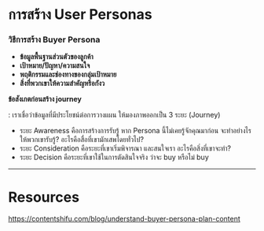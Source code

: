 # การสร้าง User Personas
### วิธีการสร้าง Buyer Persona

-   ****ข้อมูลพื้นฐานส่วนตัวของลูกค้า****
-   ****เป้าหมาย/ปัญหา/ความสนใจ****
-   ****พฤติกรรมและช่องทางของกลุ่มเป้าหมาย****
-   ****สิ่งที่พวกเขาให้ความสำคัญหรือกังว****

**ข้อสังเกตก่อนสร้าง journey**

: เราเชื่อว่าข้อมูลที่มีประโยชน์ต่อการวางแผน ให้มองภาพออกเป็น 3 ระยะ (Journey)

-   ระยะ Awareness คือการสร้างการรับรู้ หาก Persona นี้ไม่เคยรู้จักคุณมาก่อน จะทำอย่างไรให้พวกเขารับรู้? อะไรคือสื่อที่เขามักเสพโดยทั่วไป?
-   ระยะ Consideration คือระยะที่เขาเริ่มพิจารณา และสนใจเรา อะไรคือสิ่งที่เขาจะทำ?
-   ระยะ Decision คือระยะที่เขาใช้ในการตัดสินใจจริง ว่าจะ buy หรือไม่ buy

---
# Resources
https://contentshifu.com/blog/understand-buyer-persona-plan-content